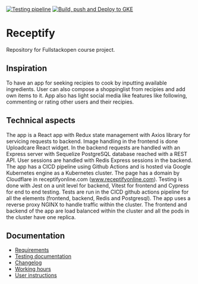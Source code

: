 [![Testing pipeline](https://github.com/JuhoSiitonen/Receptify/actions/workflows/test-pipeline.yml/badge.svg)](https://github.com/JuhoSiitonen/Receptify/actions/workflows/test-pipeline.yml)
[![Build, push and Deploy to GKE](https://github.com/JuhoSiitonen/Receptify/actions/workflows/build-push-deploy-pipeline.yml/badge.svg)](https://github.com/JuhoSiitonen/Receptify/actions/workflows/build-push-deploy-pipeline.yml)

# Receptify
Repository for Fullstackopen course project. 

## Inspiration
To have an app for seeking recipies to cook by inputting available ingredients. User can also compose a shoppinglist from recipies and add own items to it. App also has light social media like features like following, commenting or rating other users and their recipies.

## Technical aspects
The app is a React app with Redux state management with Axios library for servicing requests to backend. Image handling in the frontend is done Uploadcare React widget. In the backend requests are handled with an Express server with Sequelize PostgreSQL database reached with a REST API. User sessions are handled with Redis Express sessions in the backend. The app has a CICD pipeline using Github Actions and is hosted via Google Kubernetes engine as a Kubernetes cluster. The page has a domain by Cloudflare in receptifyonline.com (www.receptifyonline.com). Testing is done with Jest on a unit level for backend, Vitest for frontend and Cypress for end to end testing. Tests are run in the CICD github actions pipeline for all the elements (frontend, backend, Redis and Postgresql). The app uses a reverse proxy NGINX to handle traffic within the cluster. The frontend and backend of the app are load balanced within the cluster and all the pods in the cluster have one replica. 


## Documentation
- [Requirements](https://github.com/JuhoSiitonen/Receptify/blob/main/documents/requirements.md)
- [Testing documentation](https://github.com/JuhoSiitonen/Receptify/blob/main/documents/testingdocument.md)
- [Changelog](https://github.com/JuhoSiitonen/Receptify/blob/main/documents/changelog.md)
- [Working hours](https://github.com/JuhoSiitonen/Receptify/blob/main/documents/workinghours.md)
- [User instructions](https://github.com/JuhoSiitonen/Receptify/blob/main/documents/userinstructions.md)
